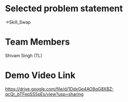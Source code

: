 # Selected problem statement
->Skill_Swap

# Team Members
Shivam Singh (TL) 

# Demo Video Link
https://drive.google.com/file/d/1DdxGe4AO8qG8XBZ-qcQr_bTFeqSS5pEs/view?usp=sharing
